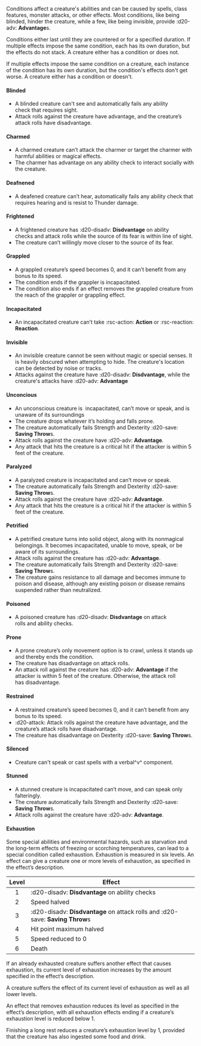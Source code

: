 Conditions affect a creature's abilities and can be caused by spells, class features, monster attacks, or other effects. Most conditions, like being blinded, hinder the creature, while a few, like being invisible, provide :d20-adv: **Advantage**s. 

Conditions either last until they are countered or for a specified duration. If multiple effects impose the same condition, each has its own duration, but the effects do not stack. A creature either has a condition or does not.

If multiple effects impose the same condition on a creature, each instance of the condition has its own duration, but the condition's effects don't get worse. A creature either has a condition or doesn't.

#### Blinded
- A blinded creature can't see and automatically fails any ability check that requires sight.
- Attack rolls against the creature have advantage, and the creature’s attack rolls have disadvantage.

#### Charmed
- A charmed creature can’t attack the charmer or target the charmer with harmful abilities or magical effects.
- The charmer has advantage on any ability check to interact socially with the creature.

#### Deafnened
- A deafened creature can’t hear, automatically fails any ability check that requires hearing and is resist to Thunder damage.

#### Frightened
- A frightened creature has :d20-disadv: **Disdvantage** on ability checks and attack rolls while the source of its fear is within line of sight.
- The creature can’t willingly move closer to the source of its fear.

#### Grappled
- A grappled creature’s speed becomes 0, and it can’t benefit from any bonus to its speed.
- The condition ends if the grappler is incapacitated.
- The condition also ends if an effect removes the grappled creature from the reach of the grappler or grappling effect.

#### Incapacitated
- An incapacitated creature can’t take :rsc-action: **Action** or :rsc-reaction: **Reaction**.

#### Invisible
- An invisible creature cannot be seen without magic or special senses. It is heavily obscured when attempting to hide. The creature's location can be detected by noise or tracks.
- Attacks against the creature have :d20-disadv: **Disdvantage**, while the creature's attacks have :d20-adv: **Advantage**

#### Unconcious
- An unconscious creature is  incapacitated, can’t move or speak, and is unaware of its surroundings
- The creature drops whatever it’s holding and falls prone.
- The creature automatically fails Strength and Dexterity :d20-save: **Saving Throw**s.
- Attack rolls against the creature have :d20-adv: **Advantage**.
- Any attack that hits the creature is a critical hit if the attacker is within 5 feet of the creature.

#### Paralyzed
- A paralyzed creature is incapacitated and can’t move or speak.
- The creature automatically fails Strength and Dexterity :d20-save: **Saving Throw**s.
- Attack rolls against the creature have :d20-adv: **Advantage**.
- Any attack that hits the creature is a critical hit if the attacker is within 5 feet of the creature.

#### Petrified
- A petrified creature turns into solid object, along with its nonmagical belongings. It becomes incapacitated, unable to move, speak, or be aware of its surroundings.
- Attack rolls against the creature has :d20-adv: **Advantage**.
- The creature automatically fails Strength and Dexterity :d20-save: **Saving Throw**s.
- The creature gains resistance to all damage and becomes immune to poison and disease, although any existing poison or disease remains suspended rather than neutralized.

#### Poisoned
- A poisoned creature has :d20-disadv: **Disdvantage** on attack rolls and ability checks.

#### Prone
- A prone creature’s only movement option is to crawl, unless it stands up and thereby ends the condition.
- The creature has disadvantage on attack rolls.
- An attack roll against the creature has :d20-adv: **Advantage** if the attacker is within 5 feet of the creature. Otherwise, the attack roll has disadvantage.

#### Restrained
- A restrained creature’s speed becomes 0, and it can’t benefit from any bonus to its speed.
- :d20-attack: Attack rolls against the creature have advantage, and the creature’s attack rolls have disadvantage.
- The creature has disadvantage on Dexterity :d20-save: **Saving Throw**s.

#### Silenced
- Creature can't speak or cast spells with a verbal^v^ component.

#### Stunned
- A stunned creature is incapacitated can’t move, and can speak only falteringly.
- The creature automatically fails Strength and Dexterity :d20-save: **Saving Throw**s.
- Attack rolls against the creature have :d20-adv: **Advantage**.

#### Exhaustion

Some special abilities and environmental hazards, such as starvation and the long-­term effects of freezing or scorching temperatures, can lead to a special condition called exhaustion. Exhaustion is measured in six levels. An effect can give a creature one or more levels of exhaustion, as specified in the effect’s description.

| **Level** | **Effect** |
| :-: | --- |
| 1 | :d20-disadv: **Disdvantage** on ability checks |
| 2 | Speed halved |
| 3 | :d20-disadv: **Disdvantage** on attack rolls and :d20-save: **Saving Throw**s |
| 4 | Hit point maximum halved |
| 5 | Speed reduced to 0 |
| 6 | Death |

If an already exhausted creature suffers another effect that causes exhaustion, its current level of exhaustion increases by the amount specified in the effect’s description.

A creature suffers the effect of its current level of exhaustion as well as all lower levels. 

An effect that removes exhaustion reduces its level as specified in the effect’s description, with all exhaustion effects ending if a creature’s exhaustion level is reduced below 1.

Finishing a long rest reduces a creature’s exhaustion level by 1, provided that the creature has also ingested some food and drink.